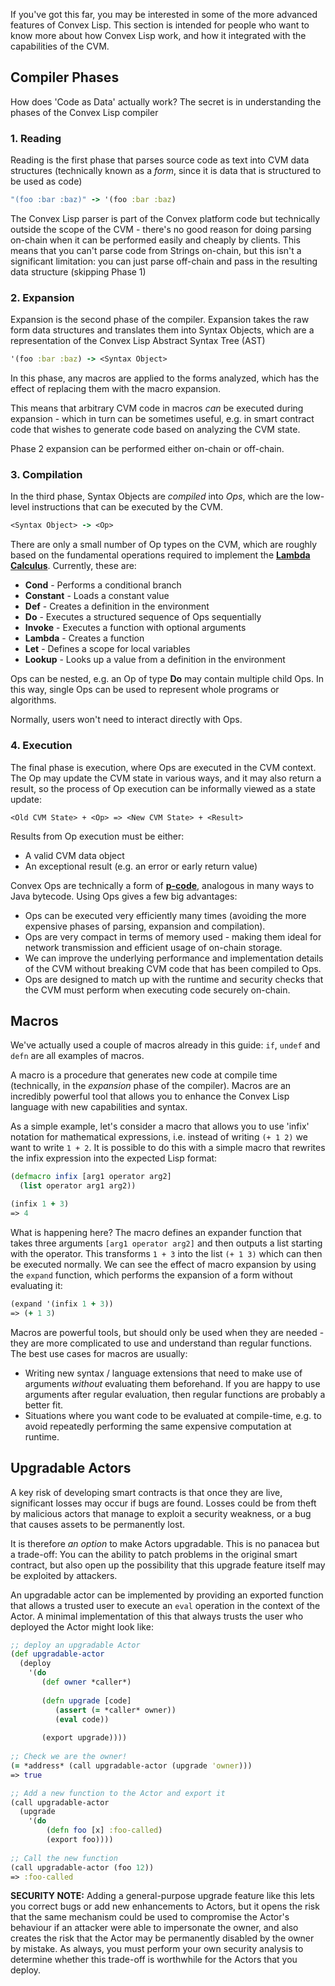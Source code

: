 If you've got this far, you may be interested in some of the more advanced features of Convex Lisp. This section is intended for people who want to know more about how Convex Lisp work, and how it integrated with the capabilities of the CVM.

## Compiler Phases

How does 'Code as Data' actually work? The secret is in understanding the phases of the Convex Lisp compiler

### 1. Reading

Reading is the first phase that parses source code as text into CVM data structures (technically known as a *form*, since it is data that is structured to be used as code)

```clojure
"(foo :bar :baz)" -> '(foo :bar :baz)
```

The Convex Lisp parser is part of the Convex platform code but technically outside the scope of the CVM - there's no good reason for doing parsing on-chain when it can be performed easily and cheaply by clients. This means that you can't parse code from Strings on-chain, but this isn't a significant limitation: you can just parse off-chain and pass in the resulting data structure (skipping Phase 1)

### 2. Expansion

Expansion is the second phase of the compiler. Expansion takes the raw form data structures and translates them into Syntax Objects, which are a representation of the Convex Lisp Abstract Syntax Tree (AST)

```clojure
'(foo :bar :baz) -> <Syntax Object>
```

In this phase, any macros are applied to the forms analyzed, which has the effect of replacing them with the macro expansion.

This means that arbitrary CVM code in macros *can* be executed during expansion - which in turn can be sometimes useful, e.g. in smart contract code that wishes to generate code based on analyzing the CVM state.

Phase 2 expansion can be performed either on-chain or off-chain.

### 3. Compilation

In the third phase, Syntax Objects are *compiled* into *Ops*, which are the low-level instructions that can be executed by the CVM.

```clojure
<Syntax Object> -> <Op>
```

There are only a small number of Op types on the CVM, which are roughly based on the fundamental operations required to implement the [**Lambda Calculus**](https://en.wikipedia.org/wiki/Lambda_calculus). Currently, these are:

- **Cond** - Performs a conditional branch
- **Constant** - Loads a constant value
- **Def** - Creates a definition in the environment
- **Do** - Executes a structured sequence of Ops sequentially
- **Invoke** - Executes a function with optional arguments
- **Lambda** - Creates a function
- **Let** - Defines a scope for local variables
- **Lookup** - Looks up a value from a definition in the environment

Ops can be nested, e.g. an Op of type **Do** may contain multiple child Ops. In this way, single Ops can be used to represent whole programs or algorithms.

Normally, users won't need to interact directly with Ops.

### 4. Execution

The final phase is execution, where Ops are executed in the CVM context. The Op may update the CVM state in various ways, and it may also return a result, so the process of Op execution can be informally viewed as a state update:

```
<Old CVM State> + <Op> => <New CVM State> + <Result>
```

Results from Op execution must be either:

- A valid CVM data object
- An exceptional result (e.g. an error or early return value)

Convex Ops are technically a form of [**p-code**](https://en.wikipedia.org/wiki/P-code_machine), analogous in many ways to Java bytecode. Using Ops gives a few big advantages:

- Ops can be executed very efficiently many times (avoiding the more expensive phases of parsing, expansion and compilation).
- Ops are very compact in terms of memory used - making them ideal for network transmission and efficient usage of on-chain storage.
- We can improve the underlying performance and implementation details of the CVM without breaking CVM code that has been compiled to Ops.
- Ops are designed to match up with the runtime and security checks that the CVM must perform when executing code securely on-chain.

## Macros

We've actually used a couple of macros already in this guide: `if`, `undef` and `defn` are all examples of macros.

A macro is a procedure that generates new code at compile time (technically, in the *expansion* phase of the compiler). Macros are an incredibly powerful tool that allows you to enhance the Convex Lisp language with new capabilities and syntax.

As a simple example, let's consider a macro that allows you to use 'infix' notation for mathematical expressions, i.e. instead of writing `(+ 1 2)` we want to write `1 + 2`. It is possible to do this with a simple macro that rewrites the infix expression into the expected Lisp format:

```clojure
(defmacro infix [arg1 operator arg2]
  (list operator arg1 arg2))

(infix 1 + 3)
=> 4
```

What is happening here? The macro defines an expander function that takes three arguments `[arg1 operator arg2]` and then outputs a list starting with the operator. This transforms `1 + 3` into the list `(+ 1 3)` which can then be executed normally. We can see the effect of macro expansion by using the `expand` function, which performs the expansion of a form without evaluating it:

```clojure
(expand '(infix 1 + 3))
=> (+ 1 3)
```

Macros are powerful tools, but should only be used when they are needed - they are more complicated to use and understand than regular functions. The best use cases for macros are usually:

- Writing new syntax / language extensions that need to make use of arguments *without* evaluating them beforehand. If you are happy to use arguments after regular evaluation, then regular functions are probably a better fit.
- Situations where you want code to be evaluated at compile-time, e.g. to avoid repeatedly performing the same expensive computation at runtime.

## Upgradable Actors

A key risk of developing smart contracts is that once they are live, significant losses may occur if bugs are found. Losses could be from theft by malicious actors that manage to exploit a security weakness, or a bug that causes assets to be permanently lost.

It is therefore *an option* to make Actors upgradable. This is no panacea but a trade-off: You can the ability to patch problems in the original smart contract, but also open up the possibility that this upgrade feature itself may be exploited by attackers.

An upgradable actor can be implemented by providing an exported function that allows a trusted user to execute an `eval` operation in the context of the Actor. A minimal implementation of this that always trusts the user who deployed the Actor might look like:

```clojure
;; deploy an upgradable Actor
(def upgradable-actor
  (deploy 
    '(do
       (def owner *caller*)
       
       (defn upgrade [code]
          (assert (= *caller* owner))
          (eval code))
          
       (export upgrade))))
       
;; Check we are the owner!
(= *address* (call upgradable-actor (upgrade 'owner)))
=> true       

;; Add a new function to the Actor and export it
(call upgradable-actor 
  (upgrade
    '(do
        (defn foo [x] :foo-called)
        (export foo))))
        
;; Call the new function
(call upgradable-actor (foo 12))
=> :foo-called     
```

**SECURITY NOTE:** Adding a general-purpose upgrade feature like this lets you correct bugs or add new enhancements to Actors, but it opens the risk that the same mechanism could be used to compromise the Actor's behaviour if an attacker were able to impersonate the owner, and also creates the risk that the Actor may be permanently disabled by the owner by mistake. As always, you must perform your own security analysis to determine whether this trade-off is worthwhile for the Actors that you deploy.

